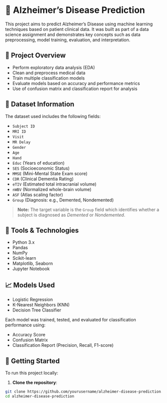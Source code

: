 # 🧠 Alzheimer’s Disease Prediction

This project aims to predict Alzheimer’s Disease using machine learning techniques based on patient clinical data. It was built as part of a data science assignment and demonstrates key concepts such as data preprocessing, model training, evaluation, and interpretation.

## 📂 Project Overview

- Perform exploratory data analysis (EDA)
- Clean and preprocess medical data
- Train multiple classification models
- Evaluate models based on accuracy and performance metrics
- Use of confusion matrix and classification report for analysis

## 🧪 Dataset Information

The dataset used includes the following fields:

- `Subject ID`
- `MRI ID`
- `Visit`
- `MR Delay`
- `Gender`
- `Age`
- `Hand`
- `Educ` (Years of education)
- `SES` (Socioeconomic Status)
- `MMSE` (Mini-Mental State Exam score)
- `CDR` (Clinical Dementia Rating)
- `eTIV` (Estimated total intracranial volume)
- `nWBV` (Normalized whole-brain volume)
- `ASF` (Atlas scaling factor)
- `Group` (Diagnosis: e.g., Demented, Nondemented)

> **Note:** The target variable is the `Group` field which identifies whether a subject is diagnosed as *Demented* or *Nondemented*.

## 📌 Tools & Technologies

- Python 3.x
- Pandas
- NumPy
- Scikit-learn
- Matplotlib, Seaborn
- Jupyter Notebook

## 📈 Models Used

- Logistic Regression
- K-Nearest Neighbors (KNN)
- Decision Tree Classifier

Each model was trained, tested, and evaluated for classification performance using:

- Accuracy Score
- Confusion Matrix
- Classification Report (Precision, Recall, F1-score)

## 🚀 Getting Started

To run this project locally:

1. **Clone the repository**:

```bash
git clone https://github.com/yourusername/alzheimer-disease-prediction.git
cd alzheimer-disease-prediction
